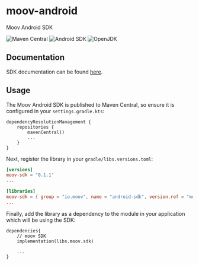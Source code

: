 # moov-android

Moov Android SDK

![Maven Central](https://img.shields.io/maven-central/v/io.moov/android-sdk?color=77a5ff)
![Android SDK](https://img.shields.io/badge/android_sdk-29%2B-green?logo=android)
![OpenJDK](https://img.shields.io/badge/jdk-11%2B-red?logo=openjdk)


## Documentation

SDK documentation can be found [here](https://moovfinancial.github.io/moov-android/).

## Usage

The Moov Android SDK is published to Maven Central, so ensure it is configured in your `settings.gradle.kts`:

```
dependencyResolutionManagement {
    repositories {
        mavenCentral()
        ...
    }
}
```

Next, register the library in your `gradle/libs.versions.toml`:

```toml
[versions]
moov-sdk = "0.1.1"
...

[libraries]
moov-sdk = { group = "io.moov", name = "android-sdk", version.ref = "moov-sdk" }
...
```

Finally, add the library as a dependency to the module in your application which will be using the SDK:

```
dependencies{
    // moov SDK
    implementation(libs.moov.sdk)

    ...
}
```
